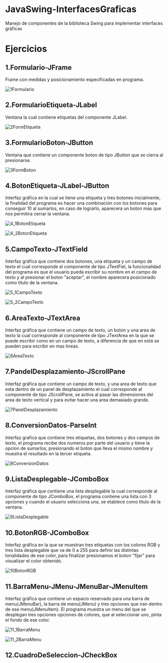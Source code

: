 # JavaSwing-InterfacesGraficas
Manejo de componentes de la biblioteca Swing para implementar interfaces gráficas

# Ejercicios

## 1.Formulario-JFrame

Frame con medidas y posicionamiento especificadas en programa.

![1Formulario](https://user-images.githubusercontent.com/99112892/204202753-647d2c3f-76d8-455a-9811-5812b831031a.png)


## 2.FormularioEtiqueta-JLabel

Ventana la cual contiene etiquetas del componente JLabel.

![2FormEtiqueta](https://user-images.githubusercontent.com/99112892/204694964-8d15fc36-99ac-4cf0-be9b-b09749e4bc4b.png)


## 3.FormularioBoton-JButton

Ventana que contiene un componente boton de tipo JButton que se cierra al presionarse.

![3FormBoton](https://user-images.githubusercontent.com/99112892/204695475-2daca4bb-20b9-42b5-bb65-c9e187298418.png)


## 4.BotonEtiqueta-JLabel-JButton

Interfaz gráfica en la cual se tiene una etiqueta y tres botones inicialmente, la finalidad del programa es hacer una combinación con los botones para conseguir 10 al sumarlos, en caso de lograrlo, aparecera un boton mas que nos permitira cerrar la ventana.

![4_1BotonEtiqueta](https://user-images.githubusercontent.com/99112892/204697652-ca9f0245-d3f1-417f-ba68-15016eb6e2f5.png)

![4_2BotonEtiqueta](https://user-images.githubusercontent.com/99112892/204697669-4077fd5b-656b-469e-bed6-7de6397b2ac1.png)


## 5.CampoTexto-JTextField

Interfaz gráfica que contiene dos botones, una etiqueta y un campo de texto el cual corresponde al componente de tipo JTextFiel, la funcionalidad del programa es que el usuario pueda escribir su nombre en el campo de texto y al presionar el boton "aceptar", el nombre aparecera posicionado como titulo de la ventana.

![5_1CampoTexto](https://user-images.githubusercontent.com/99112892/204698953-59652eb9-dc58-4415-82db-2d57240a0414.png)

![5_2CampoTexto](https://user-images.githubusercontent.com/99112892/204698969-b92a27ee-dc5a-4ba5-a39a-d27b157298e8.png)


## 6.AreaTexto-JTextArea
 
Interfaz gráfica que contiene un campo de texto, un boton y una area de texto la cual corresponde al componente de tipo JTextArea en la que se puede escribir como en un campo de texto, a diferencia de que en está se pueden para escribir en mas lineas.

![6AreaTexto](https://user-images.githubusercontent.com/99112892/204712371-ef18235d-1183-4c86-bcec-8d5fafc2b19b.png)


## 7.PandelDesplazamiento-JScrollPane

Interfaz gráfica que contiene un campo de texto, y una area de texto que esta dentro de un panel de desplazamiento el cual corresponde al componente de tipo JScrollPane, se activa al pasar las dimensiones del area de texto vertical y para evitar hacer una area demasiado grande.

![7PanelDesplazamiento](https://user-images.githubusercontent.com/99112892/204713582-992ea1ea-2fbb-49ac-9d5b-bba94bbdbac0.png)


## 8.ConversionDatos-ParseInt

Interfaz grafica que contiene tres etiquetas, dos botones y dos campos de texto, el programa recibe dos numeros por parte del usuario y tiene la opcion de sumarlos, presionando el boton que lleva el mismo nombre y muestra el resultado en la tercer etiqueta.

![8ConversionDatos](https://user-images.githubusercontent.com/99112892/204715212-80317805-2c40-42f3-bd40-b15381707561.png)


## 9.ListaDesplegable-JComboBox

Interfaz gráfica que contiene una lista desplegable la cual corresponde al componente de tipo JComboBox, el programa contiene una lista con 3 opciones y cuando el usuario selecciona una, se etablece como titulo de la ventana.

![9ListaDesplegable](https://user-images.githubusercontent.com/99112892/204716208-a19c8eb5-89ae-47bd-826c-33822b7d30fa.png)


## 10.BotonRGB-JComboBox

Interfaz gráfica en la que se muestran tres etiquetas con los colores RGB y tres lista desplegable que va de 0 a 255 para definir las distintas tonalidades de ese color, para finalizar presionamos el boton "fijar" para visualizar el color obtenido.

![10BotonRGB](https://user-images.githubusercontent.com/99112892/204717118-fda8ba83-32d2-4d13-a430-e2e64c567661.png)


## 11.BarraMenu-JMenu-JMenuBar-JMenuItem

Interfaz gráfica que contiene un espacio reservado para una barra de menu(JMenuBar), la barra de menu(JMenu) y tres opciones que iran dentro de ese menu(JMenuItem). El programa muestra un menu del que se desplegan tres opciones opciones de colores, que al seleccionar uno, pinta el fondo de ese color.

![11_1BarraMenu](https://user-images.githubusercontent.com/99112892/204718682-6ebb8996-692a-4444-a194-435901d5970e.png)

![11_2BarraMenu](https://user-images.githubusercontent.com/99112892/204718698-a8ebdded-e64a-4d73-a782-599d6f5dd213.png)


## 12.CuadroDeSeleccion-JCheckBox
